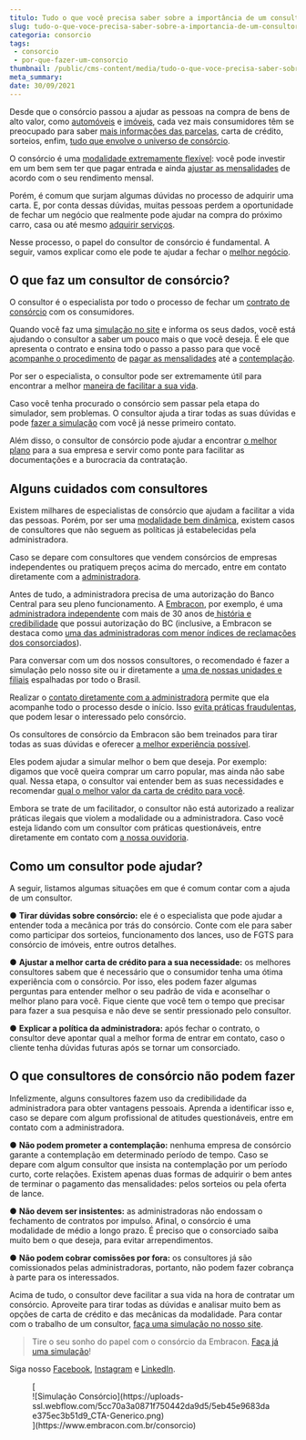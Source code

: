 ```yaml
---
titulo: Tudo o que você precisa saber sobre a importância de um consultor de consórcio
slug: tudo-o-que-voce-precisa-saber-sobre-a-importancia-de-um-consultor-de-consorcio
categoria: consorcio
tags:
 - consorcio
 - por-que-fazer-um-consorcio
thumbnail: /public/cms-content/media/tudo-o-que-voce-precisa-saber-sobre-a-importancia-de-um-consultor-de-consorcio.jpg
meta_summary: 
date: 30/09/2021
---
```

Desde que o consórcio passou a ajudar as pessoas na compra de bens de alto valor, como [automóveis](https://www.embracon.com.br/consorcio-de-carros) e [imóveis](https://www.embracon.com.br/consorcio-de-imoveis), cada vez mais consumidores têm se preocupado para saber [mais informações das parcelas](https://www.embracon.com.br/blog/como-calcular-as-parcelas-no-consorcio), carta de crédito, sorteios, enfim, [tudo que envolve o universo de consórcio](https://www.embracon.com.br/blog/por-que-voce-deve-escolher-o-consorcio-embracon).

O consórcio é uma [modalidade extremamente flexível](https://www.embracon.com.br/blog/sabe-a-diferenca-entre-consorcio-e-financiamento-a-gente-te-conta): você pode investir em um bem sem ter que pagar entrada e ainda [ajustar as mensalidades](https://www.embracon.com.br/conhecaoconsorcio/as-parcelas-mensais-podem-ser-reajustadas) de acordo com o seu rendimento mensal.

Porém, é comum que surjam algumas dúvidas no processo de adquirir uma carta. E, por conta dessas dúvidas, muitas pessoas perdem a oportunidade de fechar um negócio que realmente pode ajudar na compra do próximo carro, casa ou até mesmo [adquirir serviços](https://www.embracon.com.br/consorcio-servicos).

Nesse processo, o papel do consultor de consórcio é fundamental. A seguir, vamos explicar como ele pode te ajudar a fechar o [melhor negócio](https://www.embracon.com.br/blog/empresa-de-consorcio-saiba-o-que-considerar-antes-de-escolher).

O que faz um consultor de consórcio?
------------------------------------

O consultor é o especialista por todo o processo de fechar um [contrato de consórcio](https://www.embracon.com.br/blog/saiba-o-que-avaliar-antes-de-assinar-um-contrato-de-consorcio) com os consumidores.

Quando você faz uma [simulação no site](https://www.embracon.com.br/blog/simulacao-de-consorcio) e informa os seus dados, você está ajudando o consultor a saber um pouco mais o que você deseja. É ele que apresenta o contrato e ensina todo o passo a passo para que você [acompanhe o procedimento](https://www.embracon.com.br/conhecaoconsorcio/o-que-e-consorcio) de [pagar as mensalidades](https://www.embracon.com.br/blog/como-e-feito-o-pagamento-da-parcela-do-consorcio) até a [contemplação](https://www.embracon.com.br/blog/saiba-o-que-fazer-quando-for-contemplado-no-consorcio).

Por ser o especialista, o consultor pode ser extremamente útil para encontrar a melhor [maneira de facilitar a sua vida](https://www.embracon.com.br/blog/quero-comprar-uma-casa-ou-carro-com-consorcio-por-onde-comecar).

Caso você tenha procurado o consórcio sem passar pela etapa do simulador, sem problemas. O consultor ajuda a tirar todas as suas dúvidas e pode [fazer a simulação](https://www.embracon.com.br/blog/entenda-a-importancia-de-fazer-uma-simulacao-antes-de-contratar-um-consorcio) com você já nesse primeiro contato.

Além disso, o consultor de consórcio pode ajudar a encontrar [o melhor plano](https://www.embracon.com.br/blog/conheca-o-plano-mais-por-menos-da-embracon) para a sua empresa e servir como ponte para facilitar as documentações e a burocracia da contratação.

Alguns cuidados com consultores
-------------------------------

Existem milhares de especialistas de consórcio que ajudam a facilitar a vida das pessoas. Porém, por ser uma [modalidade bem dinâmica](https://www.embracon.com.br/conhecaoconsorcio/o-que-e-consorcio), existem casos de consultores que não seguem as políticas já estabelecidas pela administradora.

Caso se depare com consultores que vendem consórcios de empresas independentes ou pratiquem preços acima do mercado, entre em contato diretamente com a [administradora](https://www.embracon.com.br/).

Antes de tudo, a administradora precisa de uma autorização do Banco Central para seu pleno funcionamento. A [Embracon](https://www.embracon.com.br/), por exemplo, é uma[ administradora independente](https://www.embracon.com.br/blog/afinal-o-que-uma-administradora-de-consorcio-faz) com mais de 30 anos de[ história e credibilidade](https://www.embracon.com.br/a-embracon) que possui autorização do BC (inclusive, a Embracon se destaca como [uma das administradoras com menor índices de reclamações dos consorciados](https://www.bcb.gov.br/acessoinformacao/legado?url=https:%2F%2Fwww.bcb.gov.br%2Franking%2Findexconsorcio.asp)).

Para conversar com um dos nossos consultores, o recomendado é fazer a simulação pelo nosso site ou ir diretamente a [uma de nossas unidades e filiais](https://www2.embracon.com.br/filiais) espalhadas por todo o Brasil.

Realizar o [contato diretamente com a administradora](https://www.embracon.com.br/fale-conosco) permite que ela acompanhe todo o processo desde o início. Isso [evita práticas fraudulentas](https://www.embracon.com.br/blog/saiba-como-evitar-as-fraudes-no-consorcio), que podem lesar o interessado pelo consórcio.

Os consultores de consórcio da Embracon são bem treinados para tirar todas as suas dúvidas e oferecer [a melhor experiência possível](https://www.embracon.com.br/blog/guia-completo-aprenda-como-escolher-um-consorcio-sem-erros).

Eles podem ajudar a simular melhor o bem que deseja. Por exemplo: digamos que você queira comprar um carro popular, mas ainda não sabe qual. Nessa etapa, o consultor vai entender bem as suas necessidades e recomendar [qual o melhor valor da carta de crédito para você](https://www.embracon.com.br/blog/como-calcular-as-parcelas-no-consorcio).

Embora se trate de um facilitador, o consultor não está autorizado a realizar práticas ilegais que violem a modalidade ou a administradora. Caso você esteja lidando com um consultor com práticas questionáveis, entre diretamente em contato com [a nossa ouvidoria](https://www.embracon.com.br/fale-conosco).

Como um consultor pode ajudar?
------------------------------

A seguir, listamos algumas situações em que é comum contar com a ajuda de um consultor.

● **Tirar dúvidas sobre consórcio:** ele é o especialista que pode ajudar a entender toda a mecânica por trás do consórcio. Conte com ele para saber como participar dos sorteios, funcionamento dos lances, uso de FGTS para consórcio de imóveis, entre outros detalhes.

● **Ajustar a melhor carta de crédito para a sua necessidade:** os melhores consultores sabem que é necessário que o consumidor tenha uma ótima experiência com o consórcio. Por isso, eles podem fazer algumas perguntas para entender melhor o seu padrão de vida e aconselhar o melhor plano para você. Fique ciente que você tem o tempo que precisar para fazer a sua pesquisa e não deve se sentir pressionado pelo consultor.

● **Explicar a política da administradora:** após fechar o contrato, o consultor deve apontar qual a melhor forma de entrar em contato, caso o cliente tenha dúvidas futuras após se tornar um consorciado.

O que consultores de consórcio não podem fazer
----------------------------------------------

Infelizmente, alguns consultores fazem uso da credibilidade da administradora para obter vantagens pessoais. Aprenda a identificar isso e, caso se depare com algum profissional de atitudes questionáveis, entre em contato com a administradora.

● **Não podem prometer a contemplação:** nenhuma empresa de consórcio garante a contemplação em determinado período de tempo. Caso se depare com algum consultor que insista na contemplação por um período curto, corte relações. Existem apenas duas formas de adquirir o bem antes de terminar o pagamento das mensalidades: pelos sorteios ou pela oferta de lance.

● **Não devem ser insistentes:** as administradoras não endossam o fechamento de contratos por impulso. Afinal, o consórcio é uma modalidade de médio a longo prazo. É preciso que o consorciado saiba muito bem o que deseja, para evitar arrependimentos.

● **Não podem cobrar comissões por fora:** os consultores já são comissionados pelas administradoras, portanto, não podem fazer cobrança à parte para os interessados.

Acima de tudo, o consultor deve facilitar a sua vida na hora de contratar um consórcio. Aproveite para tirar todas as dúvidas e analisar muito bem as opções de carta de crédito e das mecânicas da modalidade. Para contar com o trabalho de um consultor, [faça uma simulação no nosso site](https://www.embracon.com.br/).

> Tire o seu sonho do papel com o consórcio da Embracon. [Faça já uma simulação](https://www.embracon.com.br/consorcio-de-carros)!

Siga nosso [Facebook](https://pt-br.facebook.com/embracon/), [Instagram](https://www.instagram.com/embraconoficial/) e [LinkedIn](https://br.linkedin.com/organization-guest/company/embracon-administradora-de-cons-rcio-ltda.).

<figure class="w-richtext-figure-type-image w-richtext-align-center">[<div>![Simulação Consórcio](https://uploads-ssl.webflow.com/5cc70a3a0871f750442da9d5/5eb45e9683dae375ec3b51d9_CTA-Generico.png)</div>](https://www.embracon.com.br/consorcio)</figure>
